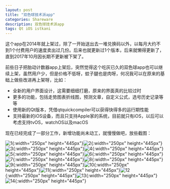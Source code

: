 ```yaml
---
layout: post
title: "双色球技术派app"
categories: Shareware
description: 双色球技术派app
tags: Qt iOS istkani
---
```


这个app在2014年就上架过，除了一开始送出去一堆兑换码以外，以每月大约不到1个付费用户的速度卖出过几份。后来也就更新过1个版本，后来就懒得更新了，直到2017年10月因长期不更新被下架了。

前些日子把胎动计数器app上架后，突然觉得这个吃灰已久的双色球app也可以继续上架，虽然用户少，但是价格不低呀，蚊子腿也是肉呀，何况我可以在原来的基础上做些改进再上架呀，比如：

* 全新的用户界面设计，这需要细细打磨，原来的界面真的比较过时
* 更多的功能，包括走势图表折线图，预测文章，自定义公式，选号历史记录等等
* 使用新的Qt版本，凭借qtquickcompiler可以获得快得多的运行期性能
* 支持最新的iOS设备，而且只支持Apple家的系统，目前就只有iOS，以后可以考虑支持tvOS，watchOS以及macOS

现在已经完成了一部分工作，新增功能尚未动工，就慢慢做吧，放些截图：

![1](https://cdn.jsdelivr.net/gh/missdeer/blog@gh-pages/media/2019-06-12/1.png){:width="250px" height="445px"}![2](https://cdn.jsdelivr.net/gh/missdeer/blog@gh-pages/media/2019-06-12/2.png){:width="250px" height="445px"}![3](https://cdn.jsdelivr.net/gh/missdeer/blog@gh-pages/media/2019-06-12/3.png){:width="250px" height="445px"}![4](https://cdn.jsdelivr.net/gh/missdeer/blog@gh-pages/media/2019-06-12/4.png){:width="250px" height="445px"}![5](https://cdn.jsdelivr.net/gh/missdeer/blog@gh-pages/media/2019-06-12/5.png){:width="250px" height="445px"}![6](https://cdn.jsdelivr.net/gh/missdeer/blog@gh-pages/media/2019-06-12/6.png){:width="250px" height="445px"}![7](https://cdn.jsdelivr.net/gh/missdeer/blog@gh-pages/media/2019-06-12/7.png){:width="250px" height="445px"}![8](https://cdn.jsdelivr.net/gh/missdeer/blog@gh-pages/media/2019-06-12/8.png){:width="250px" height="445px"}![9](https://cdn.jsdelivr.net/gh/missdeer/blog@gh-pages/media/2019-06-12/9.png){:width="250px" height="445px"}![10](https://cdn.jsdelivr.net/gh/missdeer/blog@gh-pages/media/2019-06-12/10.png){:width="250px" height="445px"}![11](https://cdn.jsdelivr.net/gh/missdeer/blog@gh-pages/media/2019-06-12/11.png){:width="250px" height="445px"}![12](https://cdn.jsdelivr.net/gh/missdeer/blog@gh-pages/media/2019-06-12/12.png){:width="250px" height="445px"}![13](https://cdn.jsdelivr.net/gh/missdeer/blog@gh-pages/media/2019-06-12/13.png){:width="250px" height="445px"}![14](https://cdn.jsdelivr.net/gh/missdeer/blog@gh-pages/media/2019-06-12/14.png){:width="250px" height="445px"}